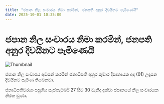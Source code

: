 ```yaml
---
title: "ජපාන නිල සංචාරය නිමා කරමින්, ජනපති අනුර දිවයිනට පැමිණෙයි"
date: 2025-10-01 10:35:00
---
```


# ජපාන නිල සංචාරය නිමා කරමින්, ජනපති අනුර දිවයිනට පැමිණෙයි

![Thumbnail](https://helakuru.sgp1.cdn.digitaloceanspaces.com/esana/images/lib/anura-president-airport.jpg)

ජපාන නිල සංචාරය අවසන් කරමින් ජනාධිපති අනුර කුමාර දිසානායක අද (01) උදෑසන දිවයිනට පැමිණ තිබෙනවා.

ජනාධිපතිවරයා පසුගිය සැප්තැම්බර් 27 සිට 30 වැනිදා දක්වා ජපානයේ නිල සංචාරයක නිරත වුණා.

